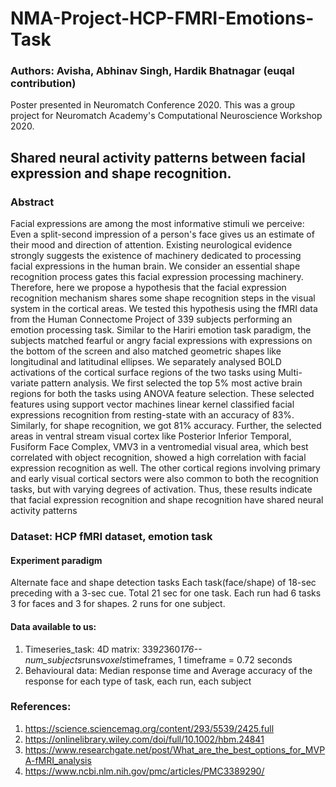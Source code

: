 # NMA-Project-HCP-FMRI-Emotions-Task
### Authors: Avisha, Abhinav Singh, Hardik Bhatnagar (euqal contribution)
Poster presented in Neuromatch Conference 2020. This was a group project for Neuromatch Academy's Computational Neuroscience Workshop 2020.

## Shared neural activity patterns between facial expression and shape recognition.

### Abstract
Facial expressions are among the most informative stimuli we perceive: Even a split-second impression of a person's face gives us an estimate of their mood and direction of attention. Existing neurological evidence strongly suggests the existence of machinery dedicated to processing facial expressions in the human brain. We consider an essential shape recognition process gates this facial expression processing machinery. Therefore, here we propose a hypothesis that the facial expression recognition mechanism shares some shape recognition steps in the visual system in the cortical areas. We tested this hypothesis using the fMRI data from the Human Connectome Project of 339 subjects performing an emotion processing task. Similar to the Hariri emotion task paradigm, the subjects matched fearful or angry facial expressions with expressions on the bottom of the screen and also matched geometric shapes like longitudinal and latitudinal ellipses. We separately analysed BOLD activations of the cortical surface regions of the two tasks using Multi-variate pattern analysis. We first selected the top 5% most active brain regions for both the tasks using ANOVA feature selection. These selected features using support vector machines linear kernel classified facial expressions recognition from resting-state with an accuracy of 83%. Similarly, for shape recognition, we got 81% accuracy. Further, the selected areas in ventral stream visual cortex like Posterior Inferior Temporal, Fusiform Face Complex, VMV3 in a ventromedial visual area, which best correlated with object recognition, showed a high correlation with facial expression recognition as well. The other cortical regions involving primary and early visual cortical sectors were also common to both the recognition tasks, but with varying degrees of activation. Thus, these results indicate that facial expression recognition and shape recognition have shared neural activity patterns

### Dataset: HCP fMRI dataset, emotion task
#### Experiment paradigm
Alternate face and shape detection tasks
Each task(face/shape) of 18-sec preceding with a 3-sec cue. Total 21 sec for one task. Each run had 6 tasks 3 for faces and 3 for shapes. 2 runs for one subject. 
#### Data available to us:
1. Timeseries_task: 4D matrix: 339*2*360*176-- num_subjects*runs*voxels*timeframes, 1 timeframe = 0.72 seconds
2. Behavioural data: Median response time and Average accuracy of the response for each type of task, each run, each subject

### References: 
1. https://science.sciencemag.org/content/293/5539/2425.full 
2. https://onlinelibrary.wiley.com/doi/full/10.1002/hbm.24841
3. https://www.researchgate.net/post/What_are_the_best_options_for_MVPA-fMRI_analysis
4. https://www.ncbi.nlm.nih.gov/pmc/articles/PMC3389290/
